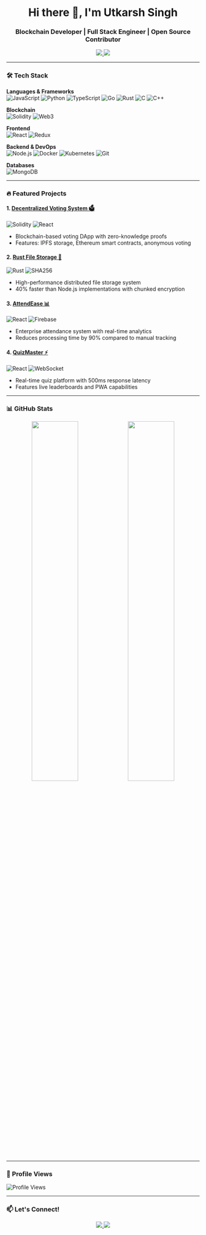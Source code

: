 <h1 align="center">Hi there 👋, I'm Utkarsh Singh</h1>
<h3 align="center">Blockchain Developer | Full Stack Engineer | Open Source Contributor</h3>

<p align="center">
  <a href="https://linkedin.com/in/utkarsh-singh1729">
    <img src="https://img.shields.io/badge/LinkedIn-0077B5?style=for-the-badge&logo=linkedin&logoColor=white">
  </a>
  <a href="mailto:your.email@example.com">
    <img src="https://img.shields.io/badge/Gmail-D14836?style=for-the-badge&logo=gmail&logoColor=white">
  </a>
</p>

---

### 🛠 Tech Stack

**Languages & Frameworks**  
![JavaScript](https://img.shields.io/badge/JavaScript-F7DF1E?style=for-the-badge&logo=javascript&logoColor=black)
![Python](https://img.shields.io/badge/Python-3776AB?style=for-the-badge&logo=python&logoColor=white)
![TypeScript](https://img.shields.io/badge/TypeScript-3178C6?style=for-the-badge&logo=typescript&logoColor=white)
![Go](https://img.shields.io/badge/Go-00ADD8?style=for-the-badge&logo=go&logoColor=white)
![Rust](https://img.shields.io/badge/Rust-000000?style=for-the-badge&logo=rust&logoColor=white)
![C](https://img.shields.io/badge/C-A8B9CC?style=for-the-badge&logo=c&logoColor=black)
![C++](https://img.shields.io/badge/C%2B%2B-00599C?style=for-the-badge&logo=c%2B%2B&logoColor=white)

**Blockchain**  
![Solidity](https://img.shields.io/badge/Solidity-363636?style=for-the-badge&logo=solidity&logoColor=white)
![Web3](https://img.shields.io/badge/Web3.js-F16822?style=for-the-badge&logo=web3.js&logoColor=white)

**Frontend**  
![React](https://img.shields.io/badge/React-20232A?style=for-the-badge&logo=react&logoColor=61DAFB)
![Redux](https://img.shields.io/badge/Redux-764ABC?style=for-the-badge&logo=redux&logoColor=white)

**Backend & DevOps**  
![Node.js](https://img.shields.io/badge/Node.js-339933?style=for-the-badge&logo=node.js&logoColor=white)
![Docker](https://img.shields.io/badge/Docker-2496ED?style=for-the-badge&logo=docker&logoColor=white)
![Kubernetes](https://img.shields.io/badge/Kubernetes-326CE5?style=for-the-badge&logo=kubernetes&logoColor=white)
![Git](https://img.shields.io/badge/Git-F05032?style=for-the-badge&logo=git&logoColor=white)

**Databases**  
![MongoDB](https://img.shields.io/badge/MongoDB-47A248?style=for-the-badge&logo=mongodb&logoColor=white)

---

### 🔥 Featured Projects

#### 1. [Decentralized Voting System 🗳️](https://github.com/utkarsh-singh-1729/Decentralized-Voting-Systems)
![Solidity](https://img.shields.io/badge/-Solidity-363636?style=flat&logo=solidity) ![React](https://img.shields.io/badge/-React-61DAFB?style=flat&logo=react)
- Blockchain-based voting DApp with zero-knowledge proofs
- Features: IPFS storage, Ethereum smart contracts, anonymous voting

#### 2. [Rust File Storage 🦀](https://github.com/utkarsh-singh-1729/Rust-Based-File-Storage-Tool)
![Rust](https://img.shields.io/badge/-Rust-000000?style=flat&logo=rust) ![SHA256](https://img.shields.io/badge/SHA-256-4B515D?style=flat)
- High-performance distributed file storage system
- 40% faster than Node.js implementations with chunked encryption

#### 3. [AttendEase 📊](https://github.com/utkarsh-singh-1729/AttendEase)
![React](https://img.shields.io/badge/-React-61DAFB?style=flat&logo=react) ![Firebase](https://img.shields.io/badge/Firebase-FFCA28?style=flat&logo=firebase)
- Enterprise attendance system with real-time analytics
- Reduces processing time by 90% compared to manual tracking

#### 4. [QuizMaster ⚡](https://github.com/utkarsh-singh-1729/Quiz-Application-)
![React](https://img.shields.io/badge/-React-61DAFB?style=flat&logo=react) ![WebSocket](https://img.shields.io/badge/WebSocket-010101?style=flat&logo=websocket)
- Real-time quiz platform with 500ms response latency
- Features live leaderboards and PWA capabilities

---

### 📊 GitHub Stats

<div align="center">
  <img width="49%" src="https://github-readme-stats.vercel.app/api?username=utkarsh-singh-1729&show_icons=true&theme=radical">
  <img width="49%" src="https://github-readme-stats.vercel.app/api/top-langs/?username=utkarsh-singh-1729&layout=compact&theme=radical">
</div>

---

### 👀 Profile Views
![Profile Views](https://hits.sh/github.com/utkarsh-singh-1729.svg?style=flat&label=Visitors&color=blue&labelColor=black)

---

### 📫 Let's Connect!
<p align="center">
  <a href="https://linkedin.com/in/utkarsh-singh1729">
    <img src="https://img.shields.io/badge/LinkedIn-0077B5?style=for-the-badge&logo=linkedin&logoColor=white">
  </a>
  <a href="mailto:your.email@example.com">
    <img src="https://img.shields.io/badge/Gmail-D14836?style=for-the-badge&logo=gmail&logoColor=white">
  </a>
</p>

